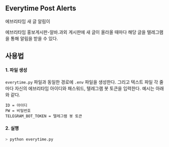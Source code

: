 ## Everytime Post Alerts

에브리타임 새 글 알림이

에브리타임 홍보게시판-알바.과외 게시판에 새 글이 올라올 때마다 해당 글을 텔레그램을 통해 알림을 받을 수 있다.

## 사용법

#### 1. 파일 생성

`everytime.py` 파일과 동일한 경로에 `.env` 파일을 생성한다.
그리고 텍스트 파일 각 줄마다 자신의 에브리타임 아이디와 패스워드, 텔레그램 봇 토큰을 입력한다. 예시는 아래와 같다.

```
ID = 아이디
PW = 비밀번호
TELEGRAM_BOT_TOKEN = 텔레그램 봇 토큰
```

#### 2. 실행
``` zsh
> python everytime.py
```
